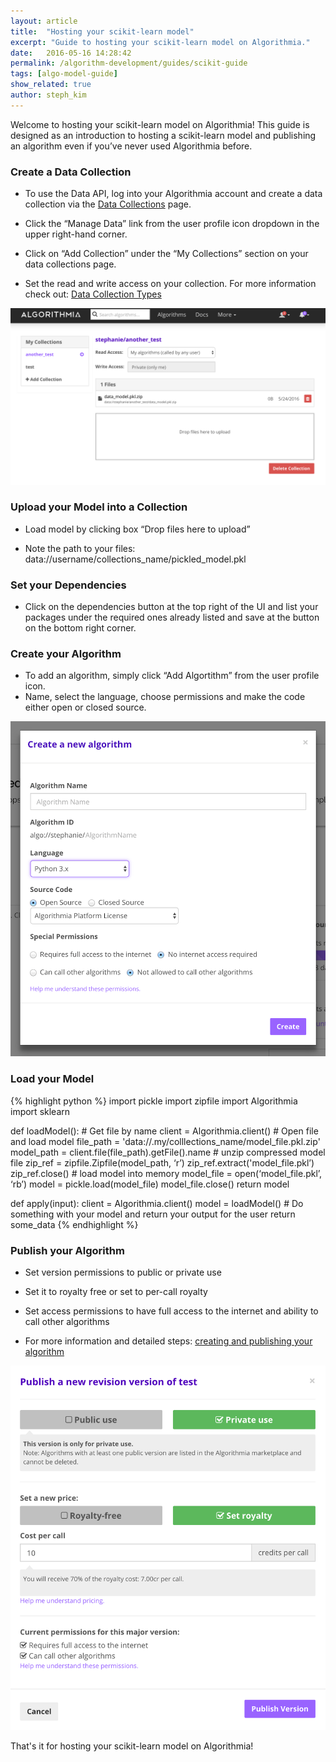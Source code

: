 ```yaml
---
layout: article
title:  "Hosting your scikit-learn model"
excerpt: "Guide to hosting your scikit-learn model on Algorithmia."
date:   2016-05-16 14:28:42
permalink: /algorithm-development/guides/scikit-guide
tags: [algo-model-guide]
show_related: true
author: steph_kim
---
```



Welcome to hosting your scikit-learn model on Algorithmia!
This guide is designed as an introduction to hosting a scikit-learn model and publishing an algorithm even if you’ve never used Algorithmia before.

### Create a Data Collection

- To use the Data API, log into your Algorithmia account and create a data collection via the <a href="https://algorithmia.com/data">Data Collections</a> page.

- Click the “Manage Data” link from the user profile icon dropdown in the upper right-hand corner.

- Click on “Add Collection” under the “My Collections” section on your data collections page.

- Set the read and write access on your collection. For more information check out: <a href="http://docs.algorithmia.com/?shell#collection-types">Data Collection Types</a>


<img src="/images/post_images/model_hosting/add_collections_visual.png" alt="Create a data collection" style="width: 700px;"/>

### Upload your Model into a Collection

- Load model by clicking box “Drop files here to upload”

- Note the path to your files: data://username/collections_name/pickled_model.pkl

### Set your Dependencies

- Click on the dependencies button at the top right of the UI and list your packages under the required ones already listed and save at the button on the bottom right corner.

### Create your Algorithm
- To add an algorithm, simply click “Add Algortithm” from the user profile icon.
- Name, select the language, choose permissions and make the code either open or closed source.

<img src="/images/post_images/model_hosting/create_new_alg.png" alt="Create your algorithm" style="width: 700px;"/>

### Load your Model

{% highlight python %}
import pickle
import zipfile
import Algorithmia
import sklearn

def loadModel():
    # Get file by name
    client = Algorithmia.client()
    # Open file and load model
    file_path = 'data://.my/colllections_name/model_file.pkl.zip'
    model_path = client.file(file_path).getFile().name
    # unzip compressed model file
    zip_ref = zipfile.Zipfile(model_path, ‘r’)
    zip_ref.extract('model_file.pkl’)
    zip_ref.close()
    # load model into memory
    model_file = open(‘model_file.pkl’, ‘rb’)
    model = pickle.load(model_file)
    model_file.close()
    return model

def apply(input):
    client = Algorithmia.client()
    model = loadModel()
    # Do something with your model and return your output for the user
    return some_data
{% endhighlight %}

### Publish your Algorithm
- Set version permissions to public or private use

- Set it to royalty free or set to per-call royalty

- Set access permissions to have full access to the internet and ability to call other algorithms

- For more information and detailed steps: <a href="http://developers.algorithmia.com/basics/your_first_algo/">creating and publishing your algorithm</a>

<img src="/images/post_images/model_hosting/publish_alg.png" alt="Publish your algorithm" style="width: 700px"/>

That's it for hosting your scikit-learn model on Algorithmia!
